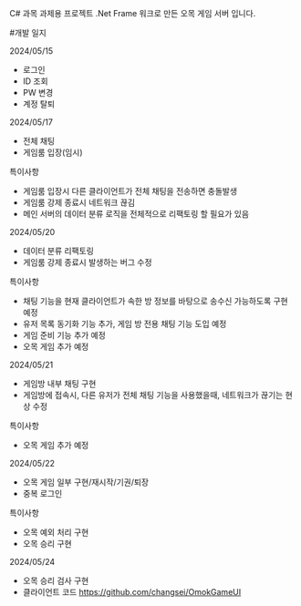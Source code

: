 C# 과목 과제용 프로젝트
.Net Frame 워크로 만든 오목 게임 서버 입니다.


#개발 일지

2024/05/15
- 로그인
- ID 조회
- PW 변경
- 계정 탈퇴

2024/05/17
- 전체 채팅
- 게임룸 입장(임시)

특이사항
- 게임룸 입장시 다른 클라이언트가 전체 채팅을 전송하면 충돌발생
- 게임룸 강제 종료시 네트워크 끊김
- 메인 서버의 데이터 분류 로직을 전체적으로 리팩토링 할 필요가 있음 

2024/05/20
- 데이터 분류 리팩토링
- 게임룸 강제 종료시 발생하는 버그 수정
  
특이사항
- 채팅 기능을 현재 클라이언트가 속한 방 정보를 바탕으로 송수신 가능하도록 구현 예정
- 유저 목록 동기화 기능 추가, 게임 방 전용 채팅 기능 도입 예정
- 게임 준비 기능 추가 예정
- 오목 게임 추가 예정

2024/05/21
- 게임방 내부 채팅 구현
- 게임방에 접속시, 다른 유저가 전체 채팅 기능을 사용했을때, 네트워크가 끊기는 현상 수정

특이사항
- 오목 게임 추가 예정

2024/05/22
- 오목 게임 일부 구현/재시작/기권/퇴장
- 중복 로그인

특이사항
- 오목 예외 처리 구현
- 오목 승리 구현

2024/05/24
- 오목 승리 검사 구현
- 클라이언트 코드 https://github.com/changsei/OmokGameUI
